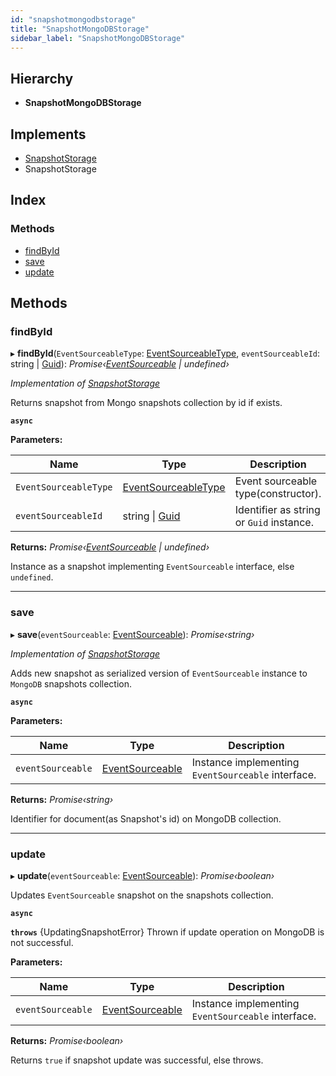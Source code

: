 ```yaml
---
id: "snapshotmongodbstorage"
title: "SnapshotMongoDBStorage"
sidebar_label: "SnapshotMongoDBStorage"
---
```


## Hierarchy

* **SnapshotMongoDBStorage**

## Implements

* [SnapshotStorage](../interfaces/types.snapshotstorage.md)
* SnapshotStorage

## Index

### Methods

* [findById](snapshotmongodbstorage.md#findbyid)
* [save](snapshotmongodbstorage.md#save)
* [update](snapshotmongodbstorage.md#update)

## Methods

###  findById

▸ **findById**(`EventSourceableType`: [EventSourceableType](../interfaces/types.eventsourceabletype.md), `eventSourceableId`: string | [Guid](guid.md)): *Promise‹[EventSourceable](../interfaces/types.eventsourceable.md) | undefined›*

*Implementation of [SnapshotStorage](../interfaces/types.snapshotstorage.md)*

Returns snapshot from Mongo snapshots collection by id if exists.

**`async`** 

**Parameters:**

Name | Type | Description |
------ | ------ | ------ |
`EventSourceableType` | [EventSourceableType](../interfaces/types.eventsourceabletype.md) | Event sourceable type(constructor). |
`eventSourceableId` | string &#124; [Guid](guid.md) | Identifier as string or `Guid` instance. |

**Returns:** *Promise‹[EventSourceable](../interfaces/types.eventsourceable.md) | undefined›*

Instance as a snapshot implementing `EventSourceable` interface, else `undefined`.

___

###  save

▸ **save**(`eventSourceable`: [EventSourceable](../interfaces/types.eventsourceable.md)): *Promise‹string›*

*Implementation of [SnapshotStorage](../interfaces/types.snapshotstorage.md)*

Adds new snapshot as serialized version of `EventSourceable` instance to `MongoDB` snapshots collection.

**`async`** 

**Parameters:**

Name | Type | Description |
------ | ------ | ------ |
`eventSourceable` | [EventSourceable](../interfaces/types.eventsourceable.md) | Instance implementing `EventSourceable` interface. |

**Returns:** *Promise‹string›*

Identifier for document(as Snapshot's id) on MongoDB collection.

___

###  update

▸ **update**(`eventSourceable`: [EventSourceable](../interfaces/types.eventsourceable.md)): *Promise‹boolean›*

Updates `EventSourceable` snapshot on the snapshots collection.

**`async`** 

**`throws`** {UpdatingSnapshotError}
Thrown if update operation on MongoDB is not successful.

**Parameters:**

Name | Type | Description |
------ | ------ | ------ |
`eventSourceable` | [EventSourceable](../interfaces/types.eventsourceable.md) | Instance implementing `EventSourceable` interface. |

**Returns:** *Promise‹boolean›*

Returns `true` if snapshot update was successful, else throws.

